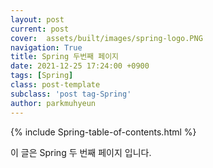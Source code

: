 ```yaml
---
layout: post
current: post
cover:  assets/built/images/spring-logo.PNG
navigation: True
title: Spring 두번째 페이지
date: 2021-12-25 17:24:00 +0900
tags: [Spring]
class: post-template
subclass: 'post tag-Spring'
author: parkmuhyeun
---
```


{% include Spring-table-of-contents.html %}

이 글은 Spring 두 번째 페이지 입니다.